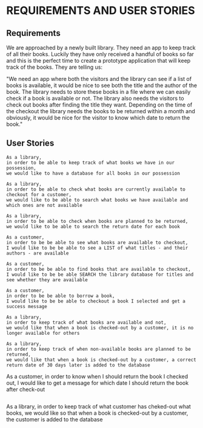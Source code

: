 # REQUIREMENTS AND USER STORIES

## Requirements
We are approached by a newly built library. They need an app to keep track of all their books. Luckily they have only received a handful of books so far and this is the perfect time to create a prototype application that will keep track of the books. They are telling us:

"We need an app where both the visitors and the library can see if a list of books is available, it would be nice to see both the title and the author of the book. The library needs to store these books in a file where we can easily check if a book is available or not. The library also needs the visitors to check out books after finding the title they want. Depending on the time of the checkout the library needs the books to be returned within a month and obviously, it would be nice for the visitor to know which date to return the book."

## User Stories
```
As a library,
in order to be able to keep track of what books we have in our possession,
we would like to have a database for all books in our possession
```
```
As a library,
in order to be able to check what books are currently available to checkout for a customer,
we would like to be able to search what books we have available and which ones are not available
````
```
As a library,
in order to be able to check when books are planned to be returned,
we would like to be able to search the return date for each book
```
```
As a customer,
in order to be be able to see what books are available to checkout,
I would like to be be able to see a LIST of what titles - and their authors - are available
```
```
As a customer,
in order to be be able to find books that are available to checkout,
I would like to be be able SEARCH the library database for titles and see whether they are available
```
```
As a customer,
in order to be be able to borrow a book,
I would like to be be able to checkout a book I selected and get a success message
```
```
As a library,
in order to keep track of what books are available and not,
we would like that when a book is checked-out by a customer, it is no longer available for others
```
```
As a library,
in order to keep track of when non-available books are planned to be returned,
we would like that when a book is checked-out by a customer, a correct return date of 30 days later is added to the database

```
As a customer,
in order to know when I should return the book I checked out,
I would like to get a message for which date I should return the book after check-out
```
```
As a library,
in order to keep track of what customer has cheked-out what books,
we would like so that when a book is checked-out by a customer, the customer is added to the database
```